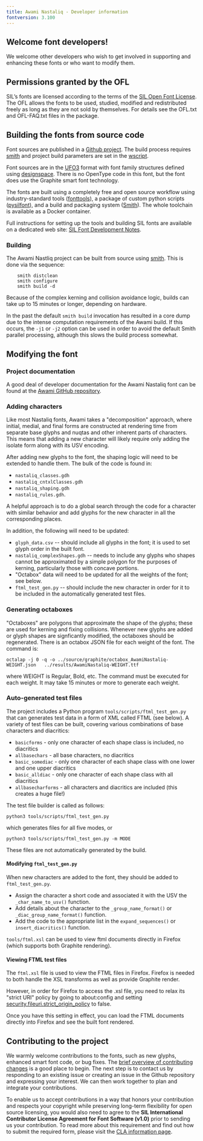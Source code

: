 ```yaml
---
title: Awami Nastaliq - Developer information
fontversion: 3.100
---
```


## Welcome font developers!

We welcome other developers who wish to get involved in supporting and enhancing these fonts or who want to modify them.

## Permissions granted by the OFL

SIL’s fonts are licensed according to the terms of the [SIL Open Font License](https://scripts.sil.org/OFL). The OFL allows the fonts to be used, studied, modified and redistributed freely as long as they are not sold by themselves. For details see the OFL.txt and OFL-FAQ.txt files in the package.

## Building the fonts from source code

Font sources are published in a [Github project](https://github.com/silnrsi/font-awami). The build process requires [smith](https://github.com/silnrsi/smith) and project build parameters are set in the [wscript](https://github.com/silnrsi/smith/blob/master/wscript).    

Font sources are in the [UFO3](http://unifiedfontobject.org/versions/ufo3/) format with font family structures defined using [designspace](https://github.com/fonttools/fonttools/tree/master/Doc/source/designspaceLib). There is no OpenType code in this font, but the font does use the Graphite smart font technology.

The fonts are built using a completely free and open source workflow using industry-standard tools ([fonttools](https://github.com/fonttools/fonttools)), a package of custom python scripts ([pysilfont](https://github.com/silnrsi/pysilfont)), and a build and packaging system ([Smith](https://github.com/silnrsi/smith)). The whole toolchain is available as a Docker container.

Full instructions for setting up the tools and building SIL fonts are available on a dedicated web site: [SIL Font Development Notes](https://silnrsi.github.io/silfontdev/).

### Building

The Awami Nastliq project can be built from source using [smith](https://github.com/silnrsi/smith). This is done via the sequence:
```
    smith distclean
    smith configure
    smith build -d
```

Because of the complex kerning and collision avoidance logic, builds can take up to 15 minutes or longer, depending on hardware.

In the past the default `smith build` invocation has resulted in a core dump due to the intense computation requirements of the Awami build. If this occurs, the `-j1` or `-j2` option can be used in order to avoid the default Smith parallel processing, although this slows the build process somewhat.

## Modifying the font

### Project documentation

A good deal of developer documentation for the Awami Nastaliq font can be found at the [Awami GitHub repository](https://github.com/silnrsi/font-awami).

### Adding characters

Like most Nastaliq fonts, Awami takes a "decomposition" approach, where initial, medial, and final forms are constructed at rendering time from separate base glyphs and nuqtas and other inherent parts of characters. This means that adding a new character will likely require only adding the isolate form along with its USV encoding.

After adding new glyphs to the font, the shaping logic will need to be extended to handle them.  The bulk of the code is found in:
- `nastaliq_classes.gdh`
- `nastaliq_cntxlClasses.gdh`
- `nastaliq_shaping.gdh`
- `nastaliq_rules.gdh`.

A helpful approach is to do a global search through the code for a character with similar behavior and add glyphs for the new character in all the corresponding places.

In addition, the following will need to be updated:
- `glyph_data.csv` -- should include all glyphs in the font; it is used to set glyph order in the built font.
- `nastaliq_complexShapes.gdh` -- needs to include any glyphs who shapes cannot be approximated by a simple polygon for the purposes of kerning, particularly those with concave portions.
- "Octabox" data will need to be updated for all the weights of the font; see below.
- `ftml_test_gen.py` -- should include the new character in order for it to be included in the automatically generated test files.

### Generating octaboxes

"Octaboxes" are polygons that approximate the shape of the glyphs; these are used for kerning and fixing collisions. Whenever new glyphs are added or glyph shapes are signficantly modified, the octaboxes should be regenerated. There is an octabox JSON file for each weight of the font. The command is:
```
octalap -j 0 -q -o ../source/graphite/octabox_AwamiNastaliq-WEIGHT.json   ../results/AwamiNastaliq-WEIGHT.ttf
```

where WEIGHT is Regular, Bold, etc. The command must be executed for each weight. It may take 15 minutes or more to generate each weight.

### Auto-generated test files

The project includes a Python program `tools/scripts/ftml_test_gen.py` that can generates test data in a form of XML called FTML (see below). A variety of test files can be built, covering various combinations of base characters and diacritics:
- `basicforms` - only one character of each shape class is included, no diacritics
- `allbasechars` - all base characters, no diacritics
- `basic_somediac` - only one character of each shape class with one lower and one upper diacritics
- `basic_alldiac` - only one character of each shape class with all diacritics
- `allbasecharforms` - all characters and diacritics are included (this creates a huge file!)

The test file builder is called as follows:
```
python3 tools/scripts/ftml_test_gen.py
```
which generates files for all five modes, or
```
python3 tools/scripts/ftml_test_gen.py -m MODE
```

These files are not automatically generated by the build.

#### Modifying `ftml_test_gen.py`

When new characters are added to the font, they should be added to `ftml_test_gen.py`.
- Assign the character a short code and associated it with the USV the `_char_name_to_usv()` function.
- Add details about the character to the `_group_name_format()` or `_diac_group_name_format()` function.
- Add the code to the appropriate list in the `expand_sequences()` or `insert_diacritics()` function.


`tools/ftml.xsl` can be used to view ftml documents directly in Firefox (which supports both Graphite rendering).

#### Viewing FTML test files

The `ftml.xsl` file is used to view the FTML files in Firefox. Firefox is needed to both handle the XSL transforms as well as provide Graphite render.

However, in order for Firefox to access the .xsl file, you need to relax its "strict URI" policy by going to about:config and
setting [security.fileuri.strict_origin_policy](http://kb.mozillazine.org/Security.fileuri.strict_origin_policy) to false.

Once you have this setting in effect, you can load the FTML documents directly into Firefox and see the built font rendered.

## Contributing to the project

We warmly welcome contributions to the fonts, such as new glyphs, enhanced smart font code, or bug fixes. The [brief overview of contributing changes](https://silnrsi.github.io/silfontdev/en-US/Contributing_Changes.html) is a good place to begin. The next step is to contact us by responding to an existing issue or creating an issue in the Github repository and expressing your interest. We can then work together to plan and integrate your contributions.

To enable us to accept contributions in a way that honors your contribution and respects your copyright while preserving long-term flexibility for open source licensing, you would also need to agree to the **SIL International Contributor License Agreement for Font Software (v1.0)** prior to sending us your contribution. To read more about this requirement and find out how to submit the required form, please visit the [CLA information page](https://software.sil.org/fontcla).
